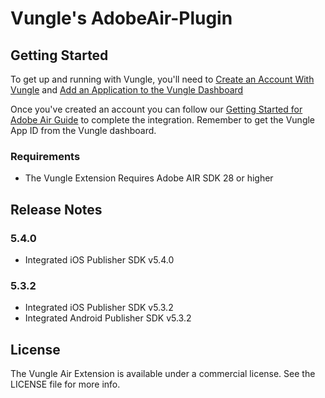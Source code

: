 # Vungle's AdobeAir-Plugin

## Getting Started
To get up and running with Vungle, you'll need to [Create an Account With Vungle](https://v.vungle.com/dashboard) and [Add an Application to the Vungle Dashboard](https://support.vungle.com/hc/en-us/articles/210468678)

Once you've created an account you can follow our [Getting Started for Adobe Air Guide](https://support.vungle.com/hc/en-us/articles/115000477932) to complete the integration. Remember to get the Vungle App ID from the Vungle dashboard.

### Requirements
* The Vungle Extension Requires Adobe AIR SDK 28 or higher

## Release Notes
### 5.4.0
* Integrated iOS Publisher SDK v5.4.0

### 5.3.2
* Integrated iOS Publisher SDK v5.3.2
* Integrated Android Publisher SDK v5.3.2

## License
The Vungle Air Extension is available under a commercial license. See the LICENSE file for more info.
